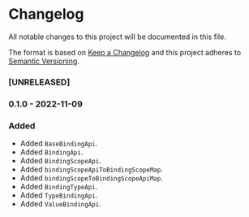 # Changelog
All notable changes to this project will be documented in this file.

The format is based on [Keep a Changelog](http://keepachangelog.com/en/1.0.0/)
and this project adheres to [Semantic Versioning](http://semver.org/spec/v2.0.0.html).

<!--
## [UNRELEASED]

### Added
### Changed
### Deprecated
### Removed
### Fixed
### Security
### Docs
-->




### [UNRELEASED]




### 0.1.0 - 2022-11-09

### Added
- Added `BaseBindingApi`.
- Added `BindingApi`.
- Added `BindingScopeApi`.
- Added `bindingScopeApiToBindingScopeMap`.
- Added `bindingScopeToBindingScopeApiMap`.
- Added `BindingTypeApi`.
- Added `TypeBindingApi`.
- Added `ValueBindingApi`.



